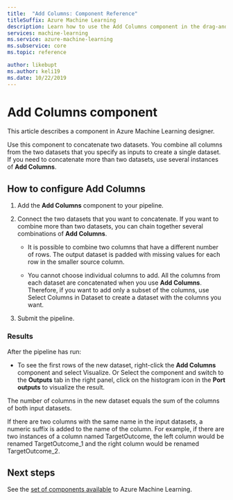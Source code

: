 ```yaml
---
title:  "Add Columns: Component Reference"
titleSuffix: Azure Machine Learning
description: Learn how to use the Add Columns component in the drag-and-drop Azure Machine Learning designer to concatenate two datasets.
services: machine-learning
ms.service: azure-machine-learning
ms.subservice: core
ms.topic: reference

author: likebupt
ms.author: keli19
ms.date: 10/22/2019
---
```


# Add Columns component

This article describes a component in Azure Machine Learning designer.

Use this component to concatenate two datasets. You combine all columns from the two datasets that you specify as inputs to create a single dataset. If you need to concatenate more than two datasets, use several instances of **Add Columns**.



## How to configure Add Columns
1. Add the **Add Columns** component to your pipeline.

2. Connect the two datasets that you want to concatenate. If you want to combine more than two datasets, you can chain together several combinations of **Add Columns**.

    - It is possible to combine two columns that have a different number of rows. The output dataset is padded with missing values for each row in the smaller source column.

    - You cannot choose individual columns to add. All the columns from each dataset are concatenated when you use **Add Columns**. Therefore, if you want to add only a subset of the columns, use Select Columns in Dataset to create a dataset with the columns you want.

3. Submit the pipeline.

### Results
After the pipeline has run:

- To see the first rows of the new dataset, right-click the **Add Columns** component and select Visualize. Or Select the component and switch to the **Outputs** tab in the right panel, click on the histogram icon in the **Port outputs** to visualize the result.

The number of columns in the new dataset equals the sum of the columns of both input datasets.

If there are two columns with the same name in the input datasets, a numeric suffix is added to the name of the column. For example, if there are two instances of a column named TargetOutcome, the left column would be renamed TargetOutcome_1 and the right column would be renamed TargetOutcome_2.

## Next steps

See the [set of components available](component-reference.md) to Azure Machine Learning. 
